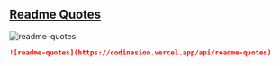 ## [Readme Quotes](https://github.com/codinasion/readme-quotes)

![readme-quotes](https://codinasion.vercel.app/api/readme-quotes)

```md
![readme-quotes](https://codinasion.vercel.app/api/readme-quotes)
```
